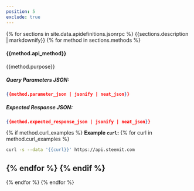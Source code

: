 ```yaml
---
position: 5
exclude: true
---
```


{% for sections in site.data.apidefinitions.jsonrpc %}
{{sections.description | markdownify}}
{% for method in sections.methods %}
#### {{method.api_method}}
{{method.purpose}}
##### Query Parameters JSON:
```json
{{method.parameter_json | jsonify | neat_json}}
```
##### Expected Response JSON:
```json
{{method.expected_response_json | jsonify | neat_json}}
```
{% if method.curl_examples %}
**Example `curl`:**
{% for curl in method.curl_examples %}
```bash
curl -s --data '{{curl}}' https://api.steemit.com
```
{% endfor %}
{% endif %}
---
{% endfor %}
{% endfor %}
